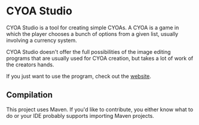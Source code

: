 # CYOA Studio

CYOA Studio is a tool for creating simple CYOAs.
A CYOA is a game in which the player chooses a bunch of options from a given list, usually involving a currency system.

CYOA Studio doesn't offer the full possibilities of the image editing programs that are usually used for CYOA creation, but takes a lot of work of the creators hands.

If you just want to use the program, check out the [website](https://quantencomputer.github.io/cyoastudio/).

## Compilation

This project uses Maven. If you'd like to contribute, you either know what to do or your IDE probably supports importing Maven projects.